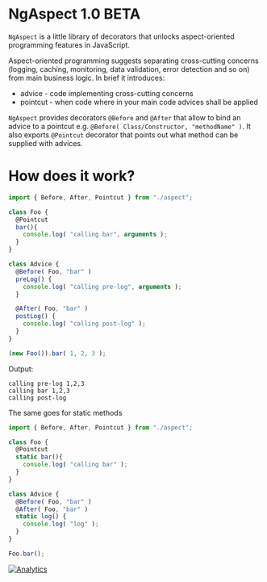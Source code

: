 # NgAspect 1.0 BETA

`NgAspect` is a little library of decorators that unlocks aspect-oriented programming features in JavaScript.

Aspect-oriented programming suggests separating cross-cutting concerns (logging, caching, monitoring,
data validation, error detection and so on) from main business logic. In brief it introduces:
* advice - code implementing cross-cutting concerns
* pointcut - when code where in your main code advices shall be applied

`NgAspect` provides decorators `@Before` and `@After` that allow to bind an advice to a pointcut e.g. `@Before( Class/Constructor, "methodName" )`.
It also exports `@Pointcut` decorator that points out what method can be supplied with advices.


# How does it work?

```javascript
import { Before, After, Pointcut } from "./aspect";

class Foo {
  @Pointcut
  bar(){
    console.log( "calling bar", arguments );
  }
}

class Advice {
  @Before( Foo, "bar" )
  preLog() {
    console.log( "calling pre-log", arguments );
  }

  @After( Foo, "bar" )
  postLog() {
    console.log( "calling post-log" );
  }
}

(new Foo()).bar( 1, 2, 3 );

```

Output:
```
calling pre-log 1,2,3
calling bar 1,2,3
calling post-log
```

The same goes for static methods

```javascript
import { Before, After, Pointcut } from "./aspect";

class Foo {
  @Pointcut
  static bar(){
    console.log( "calling bar" );
  }
}

class Advice {
  @Before( Foo, "bar" )
  @After( Foo, "bar" )
  static log() {
    console.log( "log" );
  }
}

Foo.bar();

```

[![Analytics](https://ga-beacon.appspot.com/UA-1150677-13/dsheiko/ng-aspect)](http://githalytics.com/dsheiko/ng-aspect)
